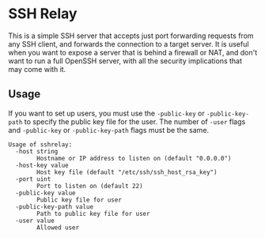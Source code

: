 # SSH Relay

This is a simple SSH server that accepts just port forwarding requests from any
SSH client, and forwards the connection to a target server. It is useful when
you want to expose a server that is behind a firewall or NAT, and don't want to
run a full OpenSSH server, with all the security implications that may come with
it.

## Usage

If you want to set up users, you must use the `-public-key` or
`-public-key-path` to specify the public key file for the user. The number of
`-user` flags and `-public-key` or `-public-key-path` flags must be the same.

```
Usage of sshrelay:
  -host string
        Hostname or IP address to listen on (default "0.0.0.0")
  -host-key value
        Host key file (default "/etc/ssh/ssh_host_rsa_key")
  -port uint
        Port to listen on (default 22)
  -public-key value
        Public key file for user
  -public-key-path value
        Path to public key file for user
  -user value
        Allowed user
```
